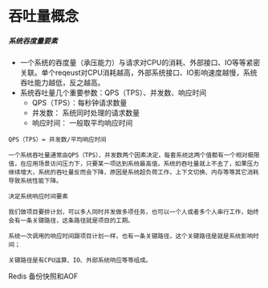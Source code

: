 # 吞吐量概念

##### 系统吞度量要素

- 一个系统的吞度量（承压能力）与请求对CPU的消耗、外部接口、IO等等紧密关联。单个reqeust对CPU消耗越高，外部系统接口、IO影响速度越慢，系统吞吐能力越低，反之越高。
- 系统吞吐量几个重要参数：QPS（TPS）、并发数、响应时间
  - QPS（TPS）：每秒钟请求数量
  - 并发数： 系统同时处理的请求数量
  - 响应时间：  一般取平均响应时间

```
QPS（TPS）= 并发数/平均响应时间

一个系统吞吐量通常由QPS（TPS）、并发数两个因素决定，每套系统这两个值都有一个相对极限值，在应用场景访问压力下，只要某一项达到系统最高值，系统的吞吐量就上不去了，如果压力继续增大，系统的吞吐量反而会下降，原因是系统超负荷工作，上下文切换、内存等等其它消耗导致系统性能下降。

决定系统响应时间要素

我们做项目要排计划，可以多人同时并发做多项任务，也可以一个人或者多个人串行工作，始终会有一条关键路径，这条路径就是项目的工期。

系统一次调用的响应时间跟项目计划一样，也有一条关键路径，这个关键路径是就是系统影响时间；

关键路径是有CPU运算、IO、外部系统响应等等组成。
```

Redis 备份快照和AOF

